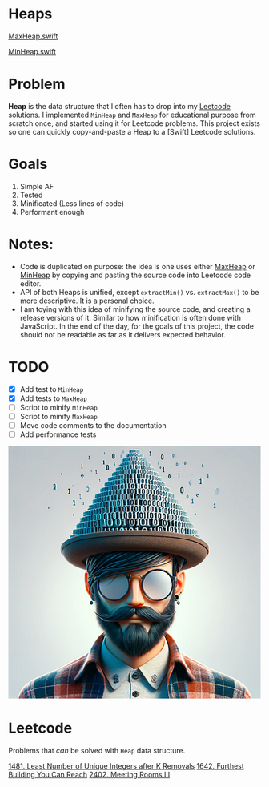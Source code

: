 # Heaps

[MaxHeap.swift](Heapster/MaxHeap.swift)

[MinHeap.swift](Heapster/MinHeap.swift)

# Problem

**Heap** is the data structure that I often has to drop into my [Leetcode](https://leetcode.com) solutions. I implemented `MinHeap` and `MaxHeap` for educational purpose from scratch once, and started using it for Leetcode problems. This project exists so one can quickly copy-and-paste a Heap to a [Swift] Leetcode solutions.

# Goals

1. Simple AF
2. Tested
3. Minificated (Less lines of code)
4. Performant enough

# Notes:

* Code is duplicated on purpose: the idea is one uses either [MaxHeap](Heapster/MaxHeap.swift) or [MinHeap](Heapster/MinHeap.swift) by copying and pasting the source code into Leetcode code editor.
* API of both Heaps is unified, except `extractMin()` vs. `extractMax()` to be more descriptive. It is a personal choice.
* I am toying with this idea of minifying the source code, and creating a release versions of it. Similar to how minification is often done with JavaScript. In the end of the day, for the goals of this project, the code should not be readable as far as it delivers expected behavior.

# TODO

- [x] Add test to `MinHeap`
- [x] Add tests to `MaxHeap`
- [ ] Script to minify `MinHeap`
- [ ] Script to minify `MaxHeap`
- [ ] Move code comments to the documentation
- [ ] Add performance tests

![Repo image](/github-image.png)

# Leetcode
Problems that *can* be solved with `Heap` data structure.

[1481. Least Number of Unique Integers after K Removals](https://leetcode.com/problems/least-number-of-unique-integers-after-k-removals/)
[1642. Furthest Building You Can Reach](https://leetcode.com/problems/furthest-building-you-can-reach/)
[2402. Meeting Rooms III](https://leetcode.com/problems/meeting-rooms-iii/)

